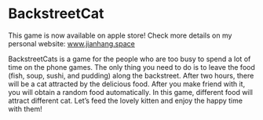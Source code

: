# BackstreetCat
This game is now available on apple store! Check more details on my personal website: www.jianhang.space

BackstreetCats is a game for the people who are too busy to spend  a lot of time on the phone games. The only thing you need to do is to leave the food (fish, soup, sushi, and pudding) along the backstreet. After two hours, there will be a cat attracted by the delicious food. After you make friend with it, you will obtain a random food automatically. In this game, different food will attract different cat. Let’s feed the lovely kitten and enjoy the happy time with them!
